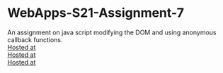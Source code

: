 # WebApps-S21-Assignment-7
An assignment on java script modifying the DOM and using anonymous callback functions.<br>
[Hosted at](https://44-563-web-apps-s21.github.io/webapps-s21-assignment-7-VenkatGadde9999/treasure.html)<br>
[Hosted at](https://44-563-web-apps-s21.github.io/webapps-s21-assignment-7-VenkatGadde9999/reaction.html)<br>
[Hosted at](https://44-563-web-apps-s21.github.io/webapps-s21-assignment-7-VenkatGadde9999/listy.html)<br>